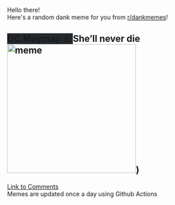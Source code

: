 Hello there! <br>Here's a random dank meme for you from [r/dankmemes](https://reddit.com/r/dankmemes)!<br>
## <span style="background-color: #24292e">OC Maymay ♨ </span> She’ll never die<br><img src="https://i.redd.it/2as21doofbl51.jpg" alt="meme" width="300"/>)<br>
[Link to Comments](https://reddit.com/r/dankmemes/comments/imznqx/shell_never_die/)<br>
Memes are updated once a day using Github Actions